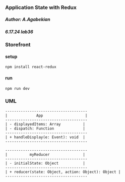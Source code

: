 ### Application State with Redux
#####  Author: A.Agabekian 
#####  6.17.24 lab36
### Storefront

####  setup
`npm install react-redux`

#### run
`npm run dev`

### UML
    -------------------------------------
    |             App                   |
    -------------------------------------
    | - displayedItems: Array          |
    | - dispatch: Function             |
    -------------------------------------
    | + handleDisplay(e: Event): void  |
    -------------------------------------
    
    -------------------------------------
    |          myReducer               |
    -------------------------------------
    | - initialState: Object           |
    -------------------------------------
    | + reducer(state: Object, action: Object): Object |
    -------------------------------------

